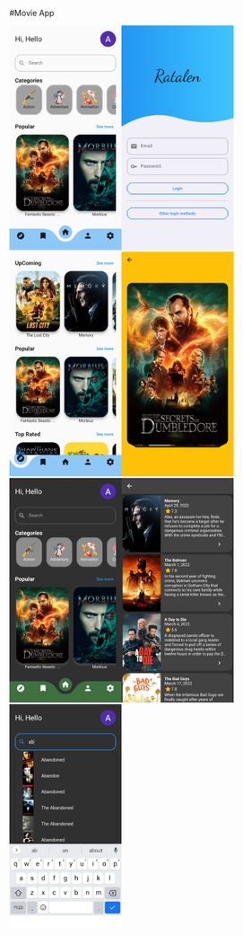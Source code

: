 #Movie App

<img src="https://github.com/Abed-Dradkh/Movie-App/blob/main/Screenshot_1654035079.png" width="200" height="400" /><img src="https://github.com/Abed-Dradkh/Movie-App/blob/main/Screenshot_1654035125.png" width="200" height="400" /><img src="https://github.com/Abed-Dradkh/Movie-App/blob/main/Screenshot_1654035170.png" width="200" height="400" /><img src="https://github.com/Abed-Dradkh/Movie-App/blob/main/Screenshot_1654035172.png" width="200" height="400" /><img src="https://github.com/Abed-Dradkh/Movie-App/blob/main/Screenshot_1654035178.png" width="200" height="400" /><img src="https://github.com/Abed-Dradkh/Movie-App/blob/main/Screenshot_1654035184.png" width="200" height="400" /><img src="https://github.com/Abed-Dradkh/Movie-App/blob/main/Screenshot_1654035191.png" width="200" height="400" />
